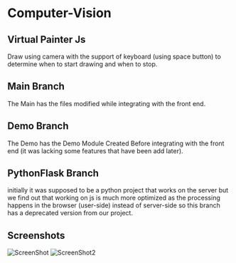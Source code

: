 # Computer-Vision 
## Virtual Painter Js
Draw using camera with the support of keyboard (using space button) to determine when to start drawing and when to stop.
## Main Branch
The Main has the files modified while integrating with the front end.

## Demo Branch 
The Demo has the Demo Module Created Before integrating with the front end (it was lacking some features that have been add later).

## PythonFlask Branch 
initially it was supposed to be a python project that works on the server but we find out that working on js is much more optimized as the processing happens in the browser (user-side) instead of server-side so this branch has a deprecated version from our project.

## Screenshots
![ScreenShot](https://github.com/AhmedS1ayed/Virtual-Painter-Graduation-Project/assets/93644109/4d43488f-3b54-439b-a572-b3d6a2d7692a)
![ScreenShot2](https://github.com/AhmedS1ayed/Virtual-Painter-Graduation-Project/assets/93644109/97b7ad06-aa31-4bda-849a-9ef6fa030cca)
